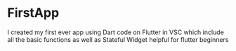 # FirstApp
I created my first ever app using Dart code on Flutter in VSC which include all the basic functions as well as Stateful Widget helpful for flutter beginners

